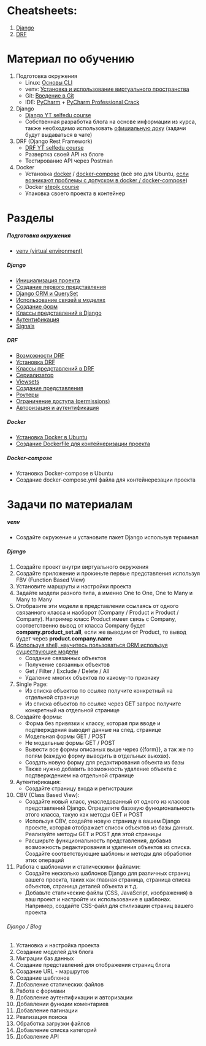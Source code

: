 
# Cheatsheets:
1. [Django](django/cheatsheet.md)
2. [DRF](drf/cheatsheet.md)

# Материал по обучению

1. Подготовка окружения 
	- Linux: [Основы CLI](https://ru.hexlet.io/courses/cli-basics)
	- venv: [Установка и использование виртуального пространства](https://github.com/dragunov-m/Django-Progress/blob/master/docs/1.%20%D0%9E%D1%81%D0%BD%D0%BE%D0%B2%D1%8B%20%D0%B4%D0%BB%D1%8F%20%D0%BD%D0%B0%D1%87%D0%B0%D0%BB%D0%B0%20%D1%80%D0%B0%D0%B1%D0%BE%D1%82%D1%8B%20%D1%81%20%D0%BF%D1%80%D0%BE%D0%B5%D0%BA%D1%82%D0%BE%D0%BC.md)
	- Git: [Введение в Git](https://ru.hexlet.io/courses/intro_to_git)
	- IDE: [PyCharm](https://www.jetbrains.com/pycharm/) + [PyCharm Professional Crack](https://blog.llinh9ra.ru/%D1%81%D0%BE%D1%84%D1%82/%D0%B0%D0%BA%D1%82%D0%B8%D0%B2%D0%B0%D1%86%D0%B8%D1%8F-phpstorm-webstorm-intellij-idea-%D0%B8-%D0%B4%D1%80%D1%83%D0%B3%D0%B8%D0%B5-%D0%BF%D1%80%D0%BE%D0%B4%D1%83%D0%BA%D1%82%D1%8B-jetbrains-%D0%B2/)
2. Django
	- [Django YT selfedu course](https://www.youtube.com/playlist?list=PLA0M1Bcd0w8xO_39zZll2u1lz_Q-Mwn1F) 
	- Собственная разработка блога на основе информации из курса, также необходимо использовать [официальную доку](https://docs.djangoproject.com/en/4.2/) (задачи будут выдаваться в чате)
3. DRF (Django Rest Framework)
	- [DRF YT selfedu course](https://www.youtube.com/playlist?list=PLA0M1Bcd0w8xZA3Kl1fYmOH_MfLpiYMRs)
	- Развертка своей API на блоге
	- Тестирование API через Postman
4. Docker
	- Установка [docker](https://docs.docker.com/engine/install/ubuntu/) / [docker-compose](https://docs.docker.com/compose/install/standalone/) (всё это для Ubuntu, [если возникают проблемы с допуском в docker / docker-compose](https://docs.docker.com/engine/install/linux-postinstall/))
	- Docker [stepik course](https://stepik.org/course/74010)
	- Упаковка своего проекта в контейнер

# Разделы

##### Подготовка окружения
- [venv (virtual environment)](venv.md)

##### Django
- [Инициализация проекта](https://github.com/dragunov-m/p_edu/blob/main/Django/1.%20%D0%98%D0%BD%D0%B8%D1%86%D0%B8%D0%B0%D0%BB%D0%B8%D0%B7%D0%B0%D1%86%D0%B8%D1%8F%20%D0%BF%D1%80%D0%BE%D0%B5%D0%BA%D1%82%D0%B0.md)
- [Создание первого представления](https://github.com/dragunov-m/p_edu/blob/main/Django/2.%20%D0%A1%D0%BE%D0%B7%D0%B4%D0%B0%D0%BD%D0%B8%D0%B5%20%D0%BF%D0%B5%D1%80%D0%B2%D0%BE%D0%B3%D0%BE%20%D0%BF%D1%80%D0%B5%D0%B4%D1%81%D1%82%D0%B0%D0%B2%D0%BB%D0%B5%D0%BD%D0%B8%D1%8F.md)
- [Django ORM и QuerySet](https://github.com/dragunov-m/p_edu/blob/main/Django/3.%20Django%20ORM%20%D0%B8%20QuerySet.md)
- [Использование связей в моделях](https://github.com/dragunov-m/p_edu/blob/main/Django/4.%20%D0%98%D1%81%D0%BF%D0%BE%D0%BB%D1%8C%D0%B7%D0%BE%D0%B2%D0%B0%D0%BD%D0%B8%D0%B5%20%D1%81%D0%B2%D1%8F%D0%B7%D0%B5%D0%B9%20%D0%B2%20%D0%BC%D0%BE%D0%B4%D0%B5%D0%BB%D1%8F%D1%85.md)
- [Создание форм](https://github.com/dragunov-m/p_edu/blob/main/Django/5.%20%D0%A1%D0%BE%D0%B7%D0%B4%D0%B0%D0%BD%D0%B8%D0%B5%20%D1%84%D0%BE%D1%80%D0%BC.md)
- [Классы представлений в Django](https://github.com/dragunov-m/p_edu/blob/main/Django/6.%20%D0%9A%D0%BB%D0%B0%D1%81%D1%81%D1%8B%20%D0%BF%D1%80%D0%B5%D0%B4%D1%81%D1%82%D0%B0%D0%B2%D0%BB%D0%B5%D0%BD%D0%B8%D0%B9%20%D0%B2%20Django.md)
- [Аутентификация](https://github.com/dragunov-m/p_edu/blob/main/Django/7.%20%D0%90%D1%83%D1%82%D0%B5%D0%BD%D1%82%D0%B8%D1%84%D0%B8%D0%BA%D0%B0%D1%86%D0%B8%D1%8F.md)
- [Signals](https://github.com/dragunov-m/p_edu/blob/main/Django/8.%20Signals.md)

##### DRF
- [Возможности DRF](https://github.com/dragunov-m/p_edu/blob/main/DRF/1.%20%D0%92%D0%BE%D0%B7%D0%BC%D0%BE%D0%B6%D0%BD%D0%BE%D1%81%D1%82%D0%B8%20DRF.md)
- [Установка DRF](https://github.com/dragunov-m/p_edu/blob/main/DRF/2.%20%D0%A3%D1%81%D1%82%D0%B0%D0%BD%D0%BE%D0%B2%D0%BA%D0%B0%20DRF.md)
- [Классы представлений в DRF]()
- [Сериализатор]()
- [Viewsets]()
- [Создание представления]()
- [Роутеры]()
- [Ограничение доступа (permissions)]()
- [Авторизация и аутентификация]()

##### Docker
- [Установка Docker в Ubuntu]()
- [Создание Dockerfile для контейнеризации проекта]()

##### Docker-compose
- Установка Docker-compose в Ubuntu
- Создание docker-compose.yml файла для контейнерезации проекта
  

# Задачи по материалам

##### venv
- Создайте окружение и установите пакет Django используя терминал

##### Django
1. Создайте проект внутри виртуального окружения
2. Создайте приложение и прокиньте первые представления используя FBV (Function Based View)
3. Установите маршруты и настройки проекта
4. Задайте модели разного типа, а именно One to One, One to Many и Many to Many
5. Отобразите эти модели в представлении ссылаясь от одного связанного класса и наоборот (Company / Product и Product / Company). 
   Например класс Product имеет связь с Company, соответственно вывод от класса Company будет **company.product_set.all**, если же выводим от Product, то вывод будет через **product.company.name**
6. [Используя shell, научитесь пользоваться ORM используя существующие модели](https://github.com/dragunov-m/Django-Progress/blob/master/docs/4.%20Django%20ORM%20%D0%B8%20QuerySet.md)
	- Создание связанных объектов
	- Получение связанных объектов
	- Get / Filter / Exclude / Delete / All
	- Удаление многих объектов по какому-то признаку
7. Single Page:
	- Из списка объектов по ссылке получите конкретный на отдельной странице
	- Из списка объектов по ссылке через GET запрос получите конкретный на отдельной странице
8. Создайте формы:
	- Форма без привязки к классу, которая при вводе и подтверждения выводит данные на след. странице
	- Модельная формы GET / POST
	- Не модельные формы GET / POST
	- Вывести все формы описаных выше через {{form}}, а так же по полям (каждую форму выводить в отдельных вьюхах).
	- Создать новую форму для редактирования объекта из базы
	- Также нужно добавить возможность удаление объекта с подтверждением на отдельной странице
9. Аутентификация:
	- Создайте страницу входа и регистрации
10. CBV (Class Based View):
	- Создайте новый класс, унаследованный от одного из классов представлений Django. Определите базовую функциональность этого класса, такую как методы GET и POST
	- Используя CBV, создайте новую страницу в вашем Django проекте, которая отображает список объектов из базы данных. Реализуйте методы GET и POST для этой страницы
	- Расширьте функциональность представления, добавив возможность редактирования и удаления объектов из списка. Создайте соответствующие шаблоны и методы для обработки этих операций
11. Работа с шаблонами и статическими файлами:
	- Создайте несколько шаблонов Django для различных страниц вашего проекта, таких как главная страница, страница списка объектов, страница деталей объекта и т.д.
	- Добавьте статические файлы (CSS, JavaScript, изображения) в ваш проект и настройте их использование в шаблонах. Например, создайте CSS-файл для стилизации страниц вашего проекта

###### Django / Blog

1. Установка и настройка проекта
2. Создание моделей для блога
3. Миграции баз данных
4. Создание представлений для отображения страниц блога
5. Создание URL - маршрутов
6. Создание шаблонов
7. Добавление статических файлов
8. Работа с формами
9. Добавление аутентификации и авторизации
10. Добавлении функции коментариев
11. Добавление пагинации
12. Реализация поиска
13. Обработка загрузки файлов
14. Добавление списка категорий
15. Добавление API
